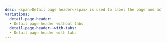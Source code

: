 ```yaml
---
desc: <span>Detail page header</span> is used to label the page and act as a form of navigation.
variations:
  detail-page-header:
  - Detail page header without tabs
  detail-page-header--with-tabs:
  - Detail page header with tabs
---
```

